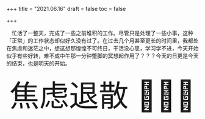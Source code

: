 +++
title = "2021.06.16"
draft = false
toc = false

+++



&emsp;忙活了一整天，完成了一些之前堆积的工作。尽管只是处理了一些小事，这种「正常」的工作状态却似好久没有过了。在过去几个月甚至更长的时间里，我都处在焦虑和迷茫之中，想这想那惶惶不可终日，干活没心思，学习学不进，今天开始似乎有些好转，难不成中午那一分钟蹩脚的冥想起作用了？？？今天的日更是今天的结束，也是明天的开始。

<div style="
            font-size:78px;
            text-align:center"
 >
  焦虑退散 🧘🏻‍♂️
</div>

